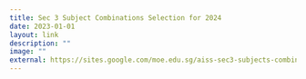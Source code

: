 ```yaml
---
title: Sec 3 Subject Combinations Selection for 2024
date: 2023-01-01
layout: link
description: ""
image: ""
external: https://sites.google.com/moe.edu.sg/aiss-sec3-subjects-combination
---
```


